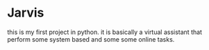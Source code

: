 # Jarvis
this  is my first project in python. it is basically a virtual assistant that perform some system based and some some online tasks.

